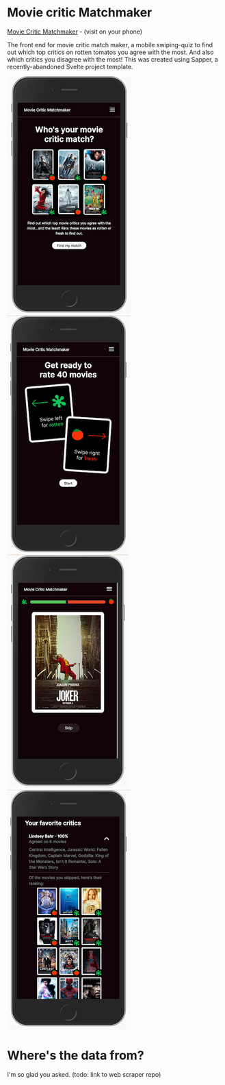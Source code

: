# Movie critic Matchmaker

[Movie Critic Matchmaker](www.moviecriticmatchmaker.com) - (visit on your phone)

The front end for movie critic match maker, a mobile swiping-quiz to find out which top critics on rotten tomatos you agree with the most. And also which critics you disagree with the most! This was created using Sapper, a recently-abandoned Svelte project template.

![home screen](home-screen.png) ![get ready](get-ready.png) ![rating screen](mid-rate.png) ![results](results.png)

# Where's the data from?

I'm so glad you asked. (todo: link to web scraper repo)

